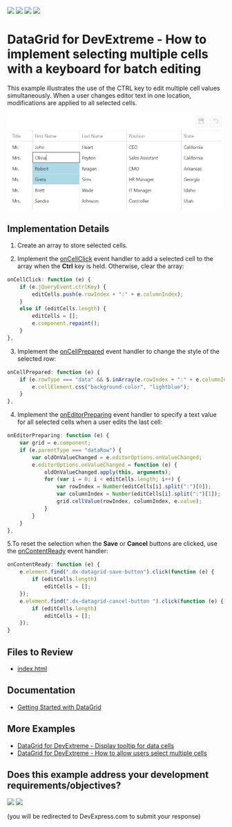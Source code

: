 <!-- default badges list -->
![](https://img.shields.io/endpoint?url=https://codecentral.devexpress.com/api/v1/VersionRange/128583166/15.2.7%2B)
[![](https://img.shields.io/badge/Open_in_DevExpress_Support_Center-FF7200?style=flat-square&logo=DevExpress&logoColor=white)](https://supportcenter.devexpress.com/ticket/details/T361032)
[![](https://img.shields.io/badge/📖_How_to_use_DevExpress_Examples-e9f6fc?style=flat-square)](https://docs.devexpress.com/GeneralInformation/403183)
[![](https://img.shields.io/badge/💬_Leave_Feedback-feecdd?style=flat-square)](#does-this-example-address-your-development-requirementsobjectives)
<!-- default badges end -->

# DataGrid for DevExtreme - How to implement selecting multiple cells with a keyboard for batch editing 

This example illustrates the use of the CTRL key to edit multiple cell values simultaneously. When a user changes editor text in one location, modifications are applied to all selected cells.

![DataGrid - multiple cells selected in a batch editing mode](/images/datagrid-select-multiple-cells.png)


## Implementation Details

1. Create an array to store selected cells.

2. Implement the [onCellClick](https://js.devexpress.com/Documentation/ApiReference/UI_Components/dxDataGrid/Configuration/#onCellClick) event handler to add a selected cell to the array when the **Ctrl** key is held. Otherwise, clear the array:

```js
onCellClick: function (e) {
    if (e.jQueryEvent.ctrlKey) {
        editCells.push(e.rowIndex + ":" + e.columnIndex);
    }
    else if (editCells.length) {
        editCells = [];
        e.component.repaint();
    }
},

```

3. Implement the [onCellPrepared](https://js.devexpress.com/Documentation/ApiReference/UI_Components/dxDataGrid/Configuration/#onCellPrepared) event handler to change the style of the selected row:

```js
onCellPrepared: function (e) {
    if (e.rowType === "data" && $.inArray(e.rowIndex + ":" + e.columnIndex, editCells) >= 0) {
        e.cellElement.css("background-color", "lightblue");
    }
},

```

4. Implement the [onEditorPreparing](https://js.devexpress.com/Documentation/ApiReference/UI_Components/dxDataGrid/Configuration/#onEditorPreparing) event handler to specify a text value for all selected cells when a user edits the last cell:


```js
onEditorPreparing: function (e) {
    var grid = e.component;
    if (e.parentType === "dataRow") {
        var oldOnValueChanged = e.editorOptions.onValueChanged;
        e.editorOptions.onValueChanged = function (e) {
            oldOnValueChanged.apply(this, arguments);
            for (var i = 0; i < editCells.length; i++) {
                var rowIndex = Number(editCells[i].split(":")[0]);
                var columnIndex = Number(editCells[i].split(":")[1]);
                grid.cellValue(rowIndex, columnIndex, e.value);
            }
        }
    }
},

```

5.To reset the selection when the **Save** or **Cancel** buttons are clicked, use the [onContentReady](https://js.devexpress.com/Documentation/ApiReference/UI_Components/dxDataGrid/Configuration/#onContentReady) event handler:


```js
onContentReady: function (e) {
    e.element.find(".dx-datagrid-save-button").click(function (e) {
        if (editCells.length)
            editCells = [];
    });
    e.element.find(".dx-datagrid-cancel-button ").click(function (e) {
        if (editCells.length)
            editCells = [];
    });
}
```

## Files to Review

- [index.html](jQuery/Index.html)

## Documentation

- [Getting Started with DataGrid](https://js.devexpress.com/Documentation/Guide/UI_Components/DataGrid/Getting_Started_with_DataGrid/)

## More Examples

- [DataGrid for DevExtreme - Display tooltip for data cells](https://github.com/DevExpress-Examples/devextreme-datagrid-display-tooltip-for-data-cells)
- [DataGrid for DevExtreme - How to allow users select multiple cells](https://github.com/DevExpress-Examples/devextreme-datagrid-multiple-cell-selection)
<!-- feedback -->
## Does this example address your development requirements/objectives?

[<img src="https://www.devexpress.com/support/examples/i/yes-button.svg"/>](https://www.devexpress.com/support/examples/survey.xml?utm_source=github&utm_campaign=devextreme-datagrid-batch-editing-select-multiple-cells&~~~was_helpful=yes) [<img src="https://www.devexpress.com/support/examples/i/no-button.svg"/>](https://www.devexpress.com/support/examples/survey.xml?utm_source=github&utm_campaign=devextreme-datagrid-batch-editing-select-multiple-cells&~~~was_helpful=no)

(you will be redirected to DevExpress.com to submit your response)
<!-- feedback end -->
